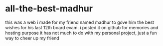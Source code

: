 # all-the-best-madhur



this was a web i made for my friend named madhur to gove him the best wishes for his last 12th board exam. i posted it on github for memories and hosting purpose it has not much to do with my personal project, just a fun way to cheer up my friend
